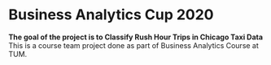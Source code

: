 # Business Analytics Cup 2020 
**The goal of the project is to Classify Rush Hour Trips in Chicago Taxi Data**
This is a course team project done as part of Business Analytics Course at TUM.
